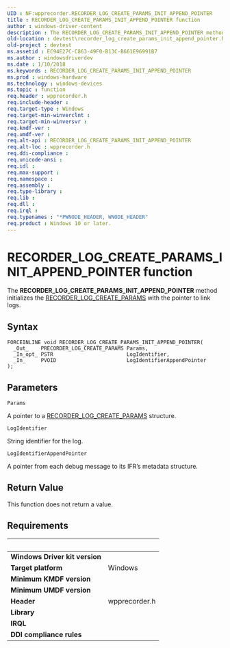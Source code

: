 ```yaml
---
UID : NF:wpprecorder.RECORDER_LOG_CREATE_PARAMS_INIT_APPEND_POINTER
title : RECORDER_LOG_CREATE_PARAMS_INIT_APPEND_POINTER function
author : windows-driver-content
description : The RECORDER_LOG_CREATE_PARAMS_INIT_APPEND_POINTER method initializes the RECORDER_LOG_CREATE_PARAMS with the pointer to link logs.
old-location : devtest\recorder_log_create_params_init_append_pointer.htm
old-project : devtest
ms.assetid : EC94E27C-C863-49F0-B13C-B661E96991B7
ms.author : windowsdriverdev
ms.date : 1/10/2018
ms.keywords : RECORDER_LOG_CREATE_PARAMS_INIT_APPEND_POINTER
ms.prod : windows-hardware
ms.technology : windows-devices
ms.topic : function
req.header : wpprecorder.h
req.include-header : 
req.target-type : Windows
req.target-min-winverclnt : 
req.target-min-winversvr : 
req.kmdf-ver : 
req.umdf-ver : 
req.alt-api : RECORDER_LOG_CREATE_PARAMS_INIT_APPEND_POINTER
req.alt-loc : wpprecorder.h
req.ddi-compliance : 
req.unicode-ansi : 
req.idl : 
req.max-support : 
req.namespace : 
req.assembly : 
req.type-library : 
req.lib : 
req.dll : 
req.irql : 
req.typenames : "*PWNODE_HEADER, WNODE_HEADER"
req.product : Windows 10 or later.
---
```



# RECORDER_LOG_CREATE_PARAMS_INIT_APPEND_POINTER function
The <b>RECORDER_LOG_CREATE_PARAMS_INIT_APPEND_POINTER</b> method initializes the <a href="..\wpprecorder\ns-wpprecorder-_recorder_log_create_params.md">RECORDER_LOG_CREATE_PARAMS</a> with the pointer to link logs.

## Syntax

````
FORCEINLINE void RECORDER_LOG_CREATE_PARAMS_INIT_APPEND_POINTER(
  _Out_    PRECORDER_LOG_CREATE_PARAMS Params,
  _In_opt_ PSTR                        LogIdentifier,
  _In_     PVOID                       LogIdentifierAppendPointer
);
````

## Parameters

`Params`

A pointer to a <a href="..\wpprecorder\ns-wpprecorder-_recorder_log_create_params.md">RECORDER_LOG_CREATE_PARAMS</a> structure.

`LogIdentifier`

String identifier for the log.

`LogIdentifierAppendPointer`

A pointer from each debug message to its IFR’s metadata structure.


## Return Value

This function does not return a value.


## Requirements
| &nbsp; | &nbsp; |
| ---- |:---- |
| **Windows Driver kit version** |  |
| **Target platform** | Windows |
| **Minimum KMDF version** |  |
| **Minimum UMDF version** |  |
| **Header** | wpprecorder.h |
| **Library** |  |
| **IRQL** |  |
| **DDI compliance rules** |  |